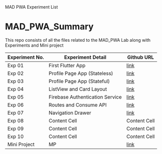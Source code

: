 MAD PWA Experiment List

# MAD_PWA_Summary
This repo consists of all the files related to the MAD_PWA Lab along with Experiments and Mini project

<div align = center>

| Experiment No.  | Experiment Detail | Github URL |
| ------------- | ------------- | ------------- |
| Exp 01  |  First Flutter App  | <a href=https://github.com/03patilvaibhav/MAD_LAB_EXP_01->link</a>  |
| Exp 02  | Profile Page App (Stateless)  |<a href= https://github.com/03patilvaibhav/MAD_LAB_EXP02 >link</a> |
| Exp 03  | Profile Page App (Stateful) | <a href=https://github.com/03patilvaibhav/MAD_LAB_EXP03>link</a>  |
| Exp 04  | ListView and Card Layout  | <a href=https://github.com/03patilvaibhav/MAD-LAB-EXP04>link</a>  |
| Exp 05  | Firebase Authentication Service  | <a href=https://github.com/poojarinikhil/MADLAB_EXP_05>link</a>   |
| Exp 06  |  Routes and Consume API  | <a href=https://github.com/Tejass45/MAD_LAB_06>link</a>  |
| Exp 07  | Navigation Drawer  | <a href=https://github.com/Tejass45/MAD_LAB_07>link</a>  |
| Exp 08  | Content Cell  | Content Cell  |
| Exp 09  | Content Cell  | Content Cell  |
| Exp 10  | Content Cell  | Content Cell  |
| Mini Project  | MP  |  <a href=https://github.com/03patilvaibhav/MAD_LAB_08>link</a> |
  
</div>
